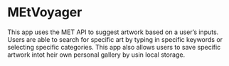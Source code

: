 # MEtVoyager
This app uses the MET API to suggest artwork based on a user’s inputs. Users are able to search for specific art by typing in specific keywords or selecting specific categories. This app also allows users to save specific artwork intot heir own personal gallery by usin local storage. 
